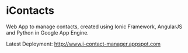 iContacts
=========

Web App to manage contacts, created using Ionic Framework, AngularJS and Python in Google App Engine.

Latest Deployment: http://www.i-contact-manager.appspot.com
